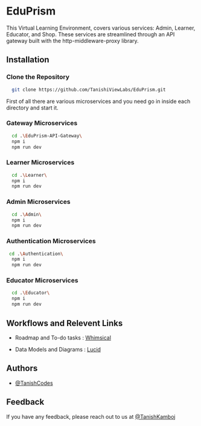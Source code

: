 
# EduPrism

This Virtual Learning Environment, covers various services: Admin, Learner, Educator, and Shop. These services are streamlined through an API gateway built with the http-middleware-proxy library. 


## Installation

### Clone the Repository
```bash
  git clone https://github.com/TanishiViewLabs/EduPrism.git
```
First of all there are various microservices and you need 
go in inside each directory and start it.

### Gateway Microservices
```bash
  cd .\EduPrism-API-Gateway\
  npm i
  npm run dev
```
### Learner Microservices
```bash
  cd .\Learner\
  npm i
  npm run dev
```
### Admin Microservices
```bash
  cd .\Admin\  
  npm i
  npm run dev
```
### Authentication Microservices
```bash
 cd .\Authentication\
  npm i
  npm run dev
```
### Educator Microservices
```bash
  cd .\Educator\      
  npm i
  npm run dev
```
## Workflows and Relevent Links

- Roadmap and To-do tasks :  [Whimsical](https://github.com/TanishKamboj/TanishKamboj)

- Data Models and Diagrams : [Lucid](https://lucid.app/lucidchart/aaa27fa2-c465-4bd4-9cb3-42dfe4448d45/edit?invitationId=inv_367e969a-54fe-4e88-928b-044701cf4097)

## Authors

- [@TanishCodes](https://github.com/TanishKamboj/TanishKamboj)


## Feedback

If you have any feedback, please reach out to us at [@TanishKamboj](https://github.com/TanishKamboj/TanishKamboj)

